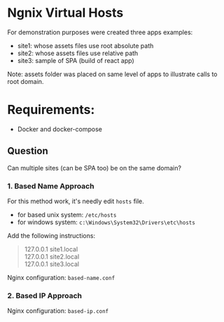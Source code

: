 # Ngnix Virtual Hosts

For demonstration purposes were created three apps examples:
- site1: whose assets files use root absolute path
- site2: whose assets files use relative path
- site3: sample of SPA (build of react app) 

Note: assets folder was placed on same level of apps to illustrate calls to root domain.

# Requirements:
- Docker and docker-compose

## Question
Can multiple sites (can be SPA too) be on the same domain?
### 1. Based Name Approach

For this method work, it's needly edit `hosts` file.
 - for based unix system: `/etc/hosts`
 - for windows system: `c:\Windows\System32\Drivers\etc\hosts`

 Add the following instructions:
 > 127.0.0.1 site1.local  
 > 127.0.0.1 site2.local  
 > 127.0.0.1 site3.local

Nginx configuration: `based-name.conf`

### 2. Based IP Approach

Nginx configuration: `based-ip.conf`
